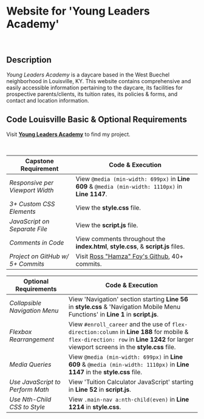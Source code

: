# Website for 'Young Leaders Academy'
  
<br>

## Description

*Young Leaders Academy* is a daycare based in the West Buechel neighborhood in Louisville, KY. This website contains comprehensive and easily accessible information pertaining to the daycare, its facilities for prospective parents/clients, its tuition rates, its policies & forms, and contact and location information.

## Code Louisville Basic & Optional Requirements

  Visit **[Young Leaders Academy](http://louisvilleyoungleaders.com/)** to find my project.

<br>

| **Capstone Requirement**            | **Code & Execution**                                                                                                                                |
|---------------------------------|-------------------------------------------------------------------------------------------------------------------------------------------------|
| *Responsive per Viewport Width*   | View `@media (min-width: 699px)` in **Line 609** & `@media (min-width: 1110px)` in **Line 1147**.                                                           |
| *3+ Custom CSS Elements*          | View the **style.css** file.                                                                                                                        |
| *JavaScript on Separate File*     | View the **script.js** file.                                                                                                                        |
| *Comments in Code*                | View comments throughout the **index.html**, **style.css**, & **script.js** files.                                                                          |
| *Project on GitHub w/ 5+ Commits* | Visit [Ross "Hamza" Foy's Github](https://github.com/hamzafoy/hamzafoy.github.io), 40+ commits.                                                                                      |

| **Optional Requirements** | **Code & Execution**                                                             |
|---------------------------------|-------------------------------------------------------------------------------------------------------------------------------------------------|
| *Collapsible Navigation Menu*     | View 'Navigation' section starting **Line 56** in **style.css** & 'Navigation Mobile Menu Functions' in **Line 1** in **script.js**.                            |
| *Flexbox Rearrangement*           | View `#enroll_career` and the use of `flex-direction:column` in **Line 188** for mobile & `flex-direction: row` in **Line 1242** for larger viewport screens in the **style.css** file. |
| *Media Queries*                   | View `@media (min-width: 699px)` in **Line 609** & `@media (min-width: 1110px)` in **Line 1147** in the **style.css** file.                                                           |
| *Use JavaScript to Perform Math*  | View 'Tuition Calculator JavaScript' starting in **Line 52** in **script.js**.                                                                          |
| *Use Nth-Child CSS to Style*      | View `.main-nav a:nth-child(even)` in **Line 1214** in **style.css**.                                                                                     |